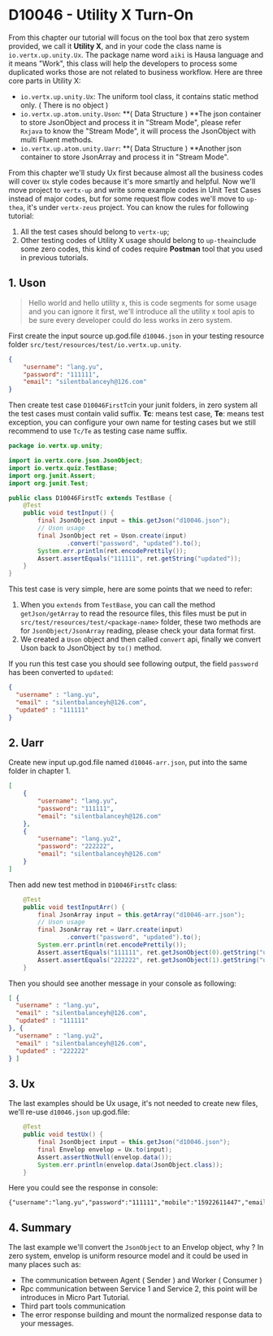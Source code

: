 # D10046 - Utility X Turn-On

From this chapter our tutorial will focus on the tool box that zero system provided, we call it **Utility X**, and in your code the class name is `io.vertx.up.unity.Ux`. The package name word `aiki` is Hausa language and it means "Work", this class will help the developers to process some duplicated works those are not related to business workflow. Here are three core parts in Utility X:

* `io.vertx.up.unity.Ux`: The uniform tool class, it contains static method only. \( There is no object \)
* `io.vertx.up.atom.unity.Uson`: **\( Data Structure \) **The json container to store JsonObject and process it in "Stream Mode", please refer `Rxjava` to know the "Stream Mode", it will process the JsonObject with multi Fluent methods.
* `io.vertx.up.atom.unity.Uarr`: **\( Data Structure \) **Another json container to store JsonArray and process it in "Stream Mode".

From this chapter we'll study Ux first because almost all the business codes will cover `Ux` style codes because it's more smartly and helpful. Now we'll move project to `vertx-up` and write some example codes in Unit Test Cases instead of major codes, but for some request flow codes we'll move to `up-thea`, it's under `vertx-zeus` project. You can know the rules for following tutorial:

1. All the test cases should belong to `vertx-up`;
2. Other testing codes of Utility X usage should belong to `up-thea`include some zero codes, this kind of codes require **Postman** tool that you used in previous tutorials.

## 1. Uson

> Hello world and hello utility x, this is code segments for some usage and you can ignore it first, we'll introduce all the utility x tool apis to be sure every developer could do less works in zero system.

First create the input source up.god.file `d10046.json` in your testing resource folder `src/test/resources/test/io.vertx.up.unity`.

```json
{
    "username": "lang.yu",
    "password": "111111",
    "email": "silentbalanceyh@126.com"
}
```

Then create test case `D10046FirstTc`in your junit folders, in zero system all the test cases must contain valid suffix. **Tc**: means test case, **Te**: means test exception, you can configure your own name for testing cases but we still recommend to use `Tc/Te` as testing case name suffix.

```java
package io.vertx.up.unity;

import io.vertx.core.json.JsonObject;
import io.vertx.quiz.TestBase;
import org.junit.Assert;
import org.junit.Test;

public class D10046FirstTc extends TestBase {
    @Test
    public void testInput() {
        final JsonObject input = this.getJson("d10046.json");
        // Uson usage
        final JsonObject ret = Uson.create(input)
                .convert("password", "updated").to();
        System.err.println(ret.encodePrettily());
        Assert.assertEquals("111111", ret.getString("updated"));
    }
}
```

This test case is very simple, here are some points that we need to refer:

1. When you `extends` from `TestBase`, you can call the method `getJson/getArray` to read the resource files, this files must be put in `src/test/resources/test/<package-name>` folder, these two methods are for `JsonObject/JsonArray` reading, please check your data format first.
2. We created a `Uson` object and then called `convert` api, finally we convert Uson back to JsonObject by `to()` method.

If you run this test case you should see following output, the field `password` has been converted to `updated`:

```json
{
  "username" : "lang.yu",
  "email" : "silentbalanceyh@126.com",
  "updated" : "111111"
}
```

## 2. Uarr

Create new input up.god.file named `d10046-arr.json`, put into the same folder in chapter 1.

```json
[
    {
        "username": "lang.yu",
        "password": "111111",
        "email": "silentbalanceyh@126.com"
    },
    {
        "username": "lang.yu2",
        "password": "222222",
        "email": "silentbalanceyh@126.com"
    }
]
```

Then add new test method in `D10046FirstTc` class:

```java
    @Test
    public void testInputArr() {
        final JsonArray input = this.getArray("d10046-arr.json");
        // Uson usage
        final JsonArray ret = Uarr.create(input)
                .convert("password", "updated").to();
        System.err.println(ret.encodePrettily());
        Assert.assertEquals("111111", ret.getJsonObject(0).getString("updated"));
        Assert.assertEquals("222222", ret.getJsonObject(1).getString("updated"));
    }
```

Then you should see another message in your console as following:

```json
[ {
  "username" : "lang.yu",
  "email" : "silentbalanceyh@126.com",
  "updated" : "111111"
}, {
  "username" : "lang.yu2",
  "email" : "silentbalanceyh@126.com",
  "updated" : "222222"
} ]
```

## 3. Ux

The last examples should be Ux usage, it's not needed to create new files, we'll re-use `d10046.json` up.god.file:

```java
    @Test
    public void testUx() {
        final JsonObject input = this.getJson("d10046.json");
        final Envelop envelop = Ux.to(input);
        Assert.assertNotNull(envelop.data());
        System.err.println(envelop.data(JsonObject.class));
    }
```

Here you could see the response in console:

```shell
{"username":"lang.yu","password":"111111","mobile":"15922611447","email":"silentbalanceyh@126.com"}
```

## 4. Summary

The last example we'll convert the `JsonObject` to an Envelop object, why ? In zero system, envelop is uniform resource model and it could be used in many places such as:

* The communication between Agent \( Sender \) and Worker \( Consumer \)
* Rpc communication between Service 1 and Service 2, this point will be introduces in Micro Part Tutorial.
* Third part tools communication
* The error response building and mount the normalized response data to your messages.



